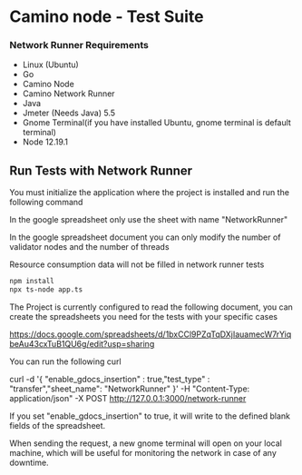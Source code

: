 # Camino node - Test Suite


### Network Runner Requirements

- Linux (Ubuntu)
- Go
- Camino Node
- Camino Network Runner
- Java
- Jmeter (Needs Java) 5.5
- Gnome Terminal(if you have installed Ubuntu, gnome terminal is default terminal)
- Node 12.19.1

## Run Tests with Network Runner

You must initialize the application where the project is installed and run the following command

In the google spreadsheet only use the sheet with name "NetworkRunner"

In the google spreadsheet document you can only modify the number of validator nodes and the number of threads

Resource consumption data will not be filled in network runner tests

```sh
npm install
npx ts-node app.ts
```

The Project is currently configured to read the following document, you can create the spreadsheets you need for the tests with your specific cases

https://docs.google.com/spreadsheets/d/1bxCCl9PZqTqDXjIauamecW7rYiqbeAu43cxTuB1QU6g/edit?usp=sharing


You can run the following curl

curl -d '{ "enable_gdocs_insertion" : true,"test_type" : "transfer","sheet_name": "NetworkRunner" }' -H "Content-Type: application/json" -X POST http://127.0.0.1:3000/network-runner

If you set "enable_gdocs_insertion" to true, it will write to the defined blank fields of the spreadsheet.

When sending the request, a new gnome terminal will open on your local machine, which will be useful for monitoring the network in case of any downtime.





